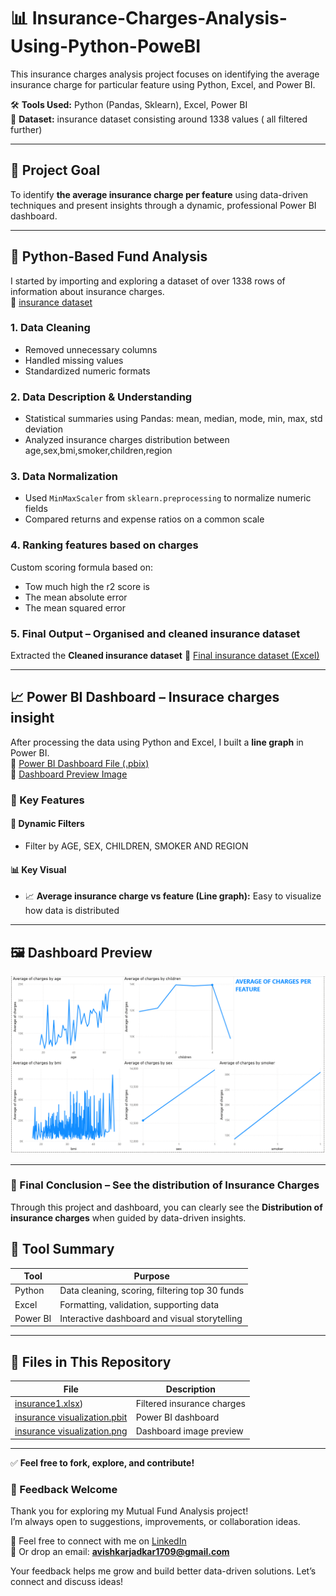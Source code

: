 # 📊 Insurance-Charges-Analysis-Using-Python-PoweBI
 

This insurance charges analysis project focuses on identifying the average insurance charge for particular feature using Python, Excel, and Power BI.

🛠️ **Tools Used:** Python (Pandas, Sklearn), Excel, Power BI  
📁 **Dataset:** insurance dataset consisting around 1338 values ( all filtered further)

---

## 🧠 Project Goal

To identify **the average insurance charge per feature** using data-driven techniques and present insights through a dynamic, professional Power BI dashboard.

---

## 🐍 Python-Based Fund Analysis

I started by importing and exploring a dataset of over 1338 rows of information about insurance charges.  
🔗 [insurance dataset](insurance.csv)

### 1. Data Cleaning
- Removed unnecessary columns
- Handled missing values
- Standardized numeric formats

### 2. Data Description & Understanding
- Statistical summaries using Pandas: mean, median, mode, min, max, std deviation
- Analyzed insurance charges distribution between age,sex,bmi,smoker,children,region 

### 3. Data Normalization
- Used `MinMaxScaler` from `sklearn.preprocessing` to normalize numeric fields
- Compared returns and expense ratios on a common scale

### 4. Ranking features based on charges
Custom scoring formula based on:
- Tow much high the r2 score is  
- The mean absolute error 
- The mean squared error  
  

### 5. Final Output – Organised and cleaned insurance dataset
Extracted the **Cleaned insurance dataset** 
🔗 [Final insurance dataset (Excel)](https://github.com/AvishkarJadkar/Insurance-Charges-Analysis-Using-Python-PoweBI/blob/main/insurance1.xlsx)

---

## 📈 Power BI Dashboard – Insurace charges insight

After processing the data using Python and Excel, I built a **line graph** in Power BI.  
🔗 [Power BI Dashboard File (.pbix)](https://github.com/AvishkarJadkar/Insurance-Charges-Analysis-Using-Python-PoweBI/blob/main/insurance%20visualization.pbit)  
🔗 [Dashboard Preview Image](https://github.com/AvishkarJadkar/Insurance-Charges-Analysis-Using-Python-PoweBI/blob/main/insurance%20visualization.png)

### 📌 Key Features

#### 📅 Dynamic Filters
- Filter by AGE, SEX, CHILDREN, SMOKER AND REGION 

#### 📊 Key Visual
 
- 📈 **Average insurance charge vs feature (Line graph):** Easy to visualize how data is distributed  

---


## 🖼️ Dashboard Preview

![Insurance charges distribution Preview](https://github.com/AvishkarJadkar/Insurance-Charges-Analysis-Using-Python-PoweBI/blob/main/insurance%20visualization.png)

---

### 🧠 Final Conclusion – See the distribution of Insurance Charges

Through this project and dashboard, you can clearly see the **Distribution of insurance charges** when guided by data-driven insights.


## 🔧 Tool Summary

| Tool   | Purpose |
|--------|---------|
| Python | Data cleaning, scoring, filtering top 30 funds |
| Excel  | Formatting, validation, supporting data |
| Power BI | Interactive dashboard and visual storytelling |

---

## 📁 Files in This Repository

| File | Description |
|------|-------------|
| [insurance1.xlsx](https://github.com/AvishkarJadkar/Insurance-Charges-Analysis-Using-Python-PoweBI/blob/main/insurance1.xlsx)) | Filtered insurance charges |
| [insurance visualization.pbit](https://github.com/AvishkarJadkar/Insurance-Charges-Analysis-Using-Python-PoweBI/blob/main/insurance%20visualization.pbit) | Power BI dashboard |
| [insurance visualization.png](https://github.com/AvishkarJadkar/Insurance-Charges-Analysis-Using-Python-PoweBI/blob/main/insurance%20visualization.png) | Dashboard image preview |

---

✅ **Feel free to fork, explore, and contribute!**

### 🙌 Feedback Welcome

Thank you for exploring my Mutual Fund Analysis project!  
I’m always open to suggestions, improvements, or collaboration ideas.

📩 Feel free to connect with me on [LinkedIn](https://www.linkedin.com/in/avishkar-jadkar-452b0328b/)  
📧 Or drop an email: **avishkarjadkar1709@gmail.com**

Your feedback helps me grow and build better data-driven solutions. Let’s connect and discuss ideas!

